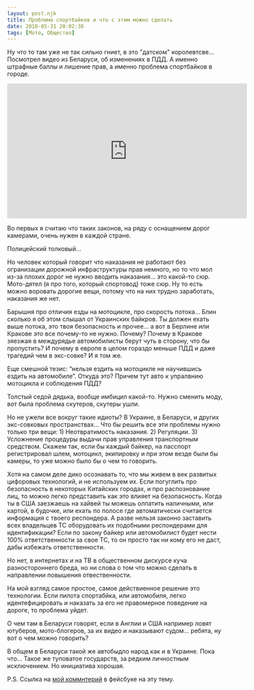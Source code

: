 ```yaml
---
layout: post.njk
title: Проблема спортбайков и что с этим можно сделать
date: 2018-05-31 20:02:38
tags: [Мото, Общество]
---
```


Ну что то там уже не так сильно гниет, в это "датском" королевтсве... Посмотрел видео из Беларуси, об изменениях в ПДД. А именно штрафные баллы и лишение прав, а именно проблема спортбайков в городе.

<div class="if"><iframe width="560" height="315" src="https://www.youtube.com/embed/PfVsQw6lcKE" frameborder="0" allow="autoplay; encrypted-media" allowfullscreen></iframe></div>

Во первых я считаю что таких законов, на ряду с оснащением дорог камерами, очень нужен в каждой стране.

Полицейский толковый...  

Но человек который говорит что наказания не работают без огранизации дорожной инфраструктуры прав немного, но то что мол из-за плохих дорог не нужно вводить наказания... это какой-то сюр. Мото-дятел (я про того, который спортовод) тоже сюр. Ну то есть можно воровать дорогие вещи, потому что на них трудно заработать, наказания же нет.

Барышня про отличия езды на мотоцикле, про скорость потока… Блин сколько я об этом слышал от Украинских байкров. Ты должен ехать выше потока, это твоя безопасность и прочее… а вот в Берлине или Кракове это все почему-то не нужно. Почему? Почему в Кракове зяезжая в междурядье автомобилисты берут чуть в сторону, что бы пропустить? И почему в европе в целом гораздо меньше ПДД и даже трагедий чем в экс-совке? И я том же.

Еще смешной тезис: “нельзя ездить на мотоцикле не научившись ездить на автомобиле”. Откуда это? Причем тут авто к упралвнию мотоцикла и соблюдения ПДД?

Толстый седой дядька, вообще имбицил какой-то. Нужно сменить моду, вот была проблема скутеров, скутеры ушли.

Но не ужели все вокруг такие идиоты? В Украине, в Беларуси, и других экс-совковых пространствах... Что бы решить все эти проблемы нужно только три вещи: 1) Неотвратимость наказания. 2) Регуляции. 3) Усложнение процедуры выдачи прав управления транспортным средством. Скажем так, если бы каждый байкер, на пасспорт регистрировал шлем, мотоцикл, экипировку и при этом везде были бы камеры, то уже можно было бы о чем то говорить.

Хотя на самом деле дико осознавать то, что мы живем в век развитых цифоровых технологий, и не используем их. Если погуглить про безопасность в некоторых Китайских городах, и про распознование лиц, то можно легко представить как это влияет на безопасность. Когда ты в США заезжаешь на хайвей ты можешь олпатить наличными, или картой, в будочке, или ехать по полосе где автоматически считается информация с твоего респондера. А разве нельзя законно заставить всех владельцев ТС оборудовать их подобными респондерами для идентификации? Если по закону байкер или автомобилист будет нести 100% ответственности за свое ТС, то он просто так ни кому его не даст, дабы избежать ответственности.

Но нет, в интернетах и на ТВ в общественном дискурсе куча разностороннего бреда, но ни слова о том что можно сделать в направлении повышения отвественности.

На мой взгляд самое простое, самое действиенное решение это технологии. Если пилота спортабйка, или автомобиля, легко идентефицировать и наказать за его не правомерное поведение на дороге, то проблема уйдет.

О чем там в Беларуси говорят, если в Англии и США например ловят ютуберов, мото-блогеров, за их видео и наказывают судом… ребята, ну вот о чем можно говорить?

В общем в Беларуси такой же автобыдло народ как и в Украине. Пока что... Такое же туповатое государств, за редким личностным исключением. Но инициатива хорошая.

P.S. Ссылка на [мой коммнтерий](https://www.facebook.com/absolvo/posts/10215742124448191?comment_id=10215742585099707&reply_comment_id=10215745709617818&comment_tracking=%7B%22tn%22%3A%22R%22%7D) в фейсбуке на эту тему.
